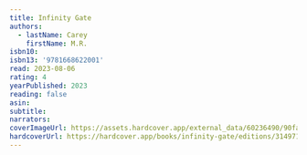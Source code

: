 ```yaml
---
title: Infinity Gate
authors:
  - lastName: Carey
    firstName: M.R.
isbn10:
isbn13: '9781668622001'
read: 2023-08-06
rating: 4
yearPublished: 2023
reading: false
asin:
subtitle:
narrators:
coverImageUrl: https://assets.hardcover.app/external_data/60236490/90fa6cc8cdc75203cebd7cba87f43f182e1b7905.jpeg
hardcoverUrl: https://hardcover.app/books/infinity-gate/editions/31497102
---
```


